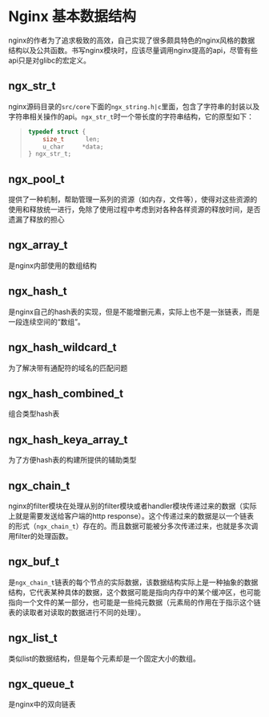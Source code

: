 # Nginx 基本数据结构

nginx的作者为了追求极致的高效，自己实现了很多颇具特色的nginx风格的数据结构以及公共函数。书写nginx模块时，应该尽量调用nginx提高的api，尽管有些api只是对glibc的宏定义。

## **ngx\_str\_t**

nginx源码目录的`src/core`下面的`ngx_string.h|c`里面，包含了字符串的封装以及字符串相关操作的api。`ngx_str_t`时一个带长度的字符串结构，它的原型如下：

> ```c
> typedef struct {
>     size_t      len;
>     u_char     *data;
> } ngx_str_t;
> ```

## **ngx\_pool\_t**

提供了一种机制，帮助管理一系列的资源（如内存，文件等），使得对这些资源的使用和释放统一进行，免除了使用过程中考虑到对各种各样资源的释放时间，是否遗漏了释放的担心

## **ngx\_array\_t**

是nginx内部使用的数组结构

## **ngx\_hash\_t**

是nginx自己的hash表的实现，但是不能增删元素，实际上也不是一张链表，而是一段连续空间的“数组”。

## **ngx\_hash\_wildcard\_t**

为了解决带有通配符的域名的匹配问题

## **ngx\_hash\_combined\_t**

组合类型hash表

## **ngx\_hash\_keya\_array\_t**

为了方便hash表的构建所提供的辅助类型

## **ngx\_chain\_t**

nginx的filter模块在处理从别的filter模块或者handler模块传递过来的数据（实际上就是需要发送给客户端的http response）。这个传递过来的数据是以一个链表的形式（`ngx_chain_t`）存在的。而且数据可能被分多次传递过来，也就是多次调用filter的处理函数。

## **ngx\_buf\_t**

是`ngx_chain_t`链表的每个节点的实际数据，该数据结构实际上是一种抽象的数据结构，它代表某种具体的数据，这个数据可能是指向内存中的某个缓冲区，也可能指向一个文件的某一部分，也可能是一些纯元数据（元素局的作用在于指示这个链表的读取者对读取的数据进行不同的处理）。

## **ngx\_list\_t**

类似list的数据结构，但是每个元素却是一个固定大小的数组。

## **ngx\_queue\_t**

是nginx中的双向链表

